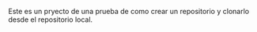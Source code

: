 Este es un pryecto de una prueba de como crear un repositorio y clonarlo desde el repositorio local.